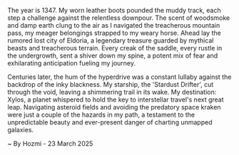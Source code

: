 
The year is 1347.  My worn leather boots pounded the muddy track, each step a challenge against the relentless downpour.  The scent of woodsmoke and damp earth clung to the air as I navigated the treacherous mountain pass, my meager belongings strapped to my weary horse.  Ahead lay the rumored lost city of Eldoria, a legendary treasure guarded by mythical beasts and treacherous terrain.  Every creak of the saddle, every rustle in the undergrowth, sent a shiver down my spine, a potent mix of fear and exhilarating anticipation fueling my journey.

Centuries later, the hum of the hyperdrive was a constant lullaby against the backdrop of the inky blackness.  My starship, the 'Stardust Drifter', cut through the void, leaving a shimmering trail in its wake.  My destination: Xylos, a planet whispered to hold the key to interstellar travel's next great leap.  Navigating asteroid fields and avoiding the predatory space kraken were just a couple of the hazards in my path,  a testament to the unpredictable beauty and ever-present danger of charting unmapped galaxies.

~ By Hozmi - 23 March 2025
